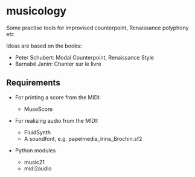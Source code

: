 # musicology
Some practise tools for improvised counterpoint, Renaissance polyphony etc

Ideas are based on the books:
* Peter Schubert: Modal Counterpoint, Renaissance Style
* Barnabé Janin: Chanter sur le livre

## Requirements

* For printing a score from the MIDI:
    - MuseScore

* For realizing audio from the MIDI:
    - FluidSynth
    - A soundfont, e.g. papelmedia_Irina_Brochin.sf2

* Python modules
    - music21
    - midi2audio
